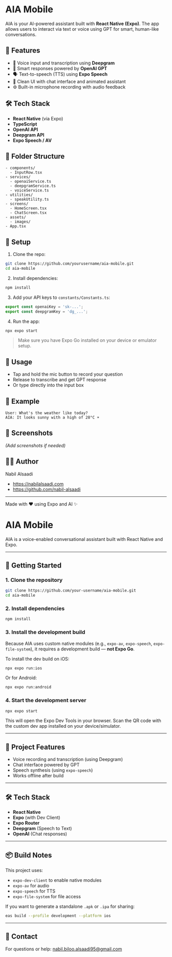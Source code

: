 # AIA Mobile

AIA is your AI-powered assistant built with **React Native (Expo)**. The app allows users to interact via text or voice using GPT for smart, human-like conversations.

## 🚀 Features

- 🎤 Voice input and transcription using **Deepgram**
- 🤖 Smart responses powered by **OpenAI GPT**
- 🗣️ Text-to-speech (TTS) using **Expo Speech**
- 📱 Clean UI with chat interface and animated assistant
- ⚙️ Built-in microphone recording with audio feedback

## 🛠️ Tech Stack

- **React Native** (via Expo)
- **TypeScript**
- **OpenAI API**
- **Deepgram API**
- **Expo Speech / AV**

## 📂 Folder Structure

```
- components/
  - InputRow.tsx
- services/
  - openaiService.ts
  - deepgramService.ts
  - voiceService.ts
- utilities/
  - speakUtility.ts
- screens/
  - HomeScreen.tsx
  - ChatScreen.tsx
- assets/
  - images/
- App.tsx
```

## 🔧 Setup

1. Clone the repo:

```bash
git clone https://github.com/yourusername/aia-mobile.git
cd aia-mobile
```

2. Install dependencies:

```bash
npm install
```

3. Add your API keys to `constants/Constants.ts`:

```ts
export const openaiKey = 'sk-...';
export const deepgramKey = 'dg_...';
```

4. Run the app:

```bash
npx expo start
```

> Make sure you have Expo Go installed on your device or emulator setup.

## 🧠 Usage

- Tap and hold the mic button to record your question
- Release to transcribe and get GPT response
- Or type directly into the input box

## 🤖 Example

```
User: What's the weather like today?
AIA: It looks sunny with a high of 28°C ☀️
```

## 📱 Screenshots

_(Add screenshots if needed)_

## 👨‍💻 Author

Nabil Alsaadi

- https://nabilalsaadi.com
- https://github.com/nabil-alsaadi

---

Made with ❤️ using Expo and AI ✨


# AIA Mobile

AIA is a voice-enabled conversational assistant built with React Native and Expo.

---

## 🚀 Getting Started

### 1. Clone the repository
```bash
git clone https://github.com/your-username/aia-mobile.git
cd aia-mobile
```

### 2. Install dependencies
```bash
npm install
```

### 3. Install the development build

Because AIA uses custom native modules (e.g., `expo-av`, `expo-speech`, `expo-file-system`), it requires a development build — **not Expo Go**.

To install the dev build on iOS:
```bash
npx expo run:ios
```
Or for Android:
```bash
npx expo run:android
```

### 4. Start the development server
```bash
npx expo start
```
This will open the Expo Dev Tools in your browser. Scan the QR code with the custom dev app installed on your device/simulator.

---

## 🧪 Project Features
- Voice recording and transcription (using Deepgram)
- Chat interface powered by GPT
- Speech synthesis (using `expo-speech`)
- Works offline after build

---

## 🛠 Tech Stack
- **React Native**
- **Expo** (with Dev Client)
- **Expo Router**
- **Deepgram** (Speech to Text)
- **OpenAI** (Chat responses)

---

## 📦 Build Notes
This project uses:
- `expo-dev-client` to enable native modules
- `expo-av` for audio
- `expo-speech` for TTS
- `expo-file-system` for file access

If you want to generate a standalone `.apk` or `.ipa` for sharing:
```bash
eas build --profile development --platform ios
```

---

## 🔗 Contact
For questions or help: [nabil.biloo.alsaadi95@gmail.com](mailto:nabil.biloo.alsaadi95@gmail.com)



